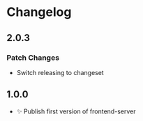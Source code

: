 # Changelog

## 2.0.3

### Patch Changes

- Switch releasing to changeset

## 1.0.0

- ✨ Publish first version of frontend-server
